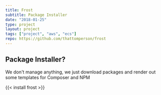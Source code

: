 ```yaml
---
title: Frost
subtitle: Package Installer
date: "2018-01-25"
type: project
layout: project
tags: ["project", "aws", "ecs"]
repo: https://github.com/thattomperson/frost
---
```


## Package Installer?
We don't manage anything, we just download packages and render out some templates for Composer and NPM 

{{< install frost >}}